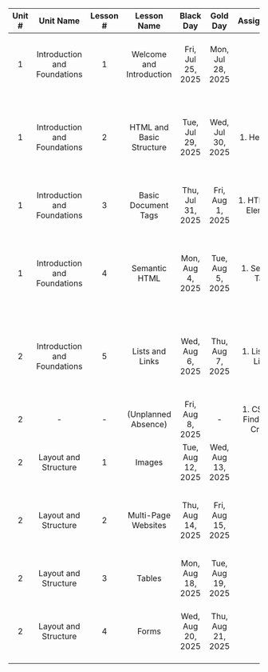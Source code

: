 | Unit # |          Unit Name           | Lesson # |       Lesson Name        |     Black Day     |     Gold Day      |          Assignments           |     Due Date      |                                          Topics                                           |
|:------:|:----------------------------:|:--------:|:------------------------:|:-----------------:|:-----------------:|:------------------------------:|:-----------------:|:-----------------------------------------------------------------------------------------:|
|   1    | Introduction and Foundations |    1     | Welcome and Introduction | Fri, Jul 25, 2025 | Mon, Jul 28, 2025 |               -                | Mon, Aug 4, 2025  |                1. What is Web Design and Development?<br>2. WebStorm Setup                |
|   1    | Introduction and Foundations |    2     | HTML and Basic Structure | Tue, Jul 29, 2025 | Wed, Jul 30, 2025 |          1. Hello Web          | Wed, Aug 6, 2025  |   1. Intro to HTML<br>2. Basic Structure (DOM)<br>3. Doctype, html, head, and body tags   |
|   1    | Introduction and Foundations |    3     |   Basic Document Tags    | Thu, Jul 31, 2025 | Fri, Aug 1, 2025  |     1. HTML Text Elements      | Fri, Aug 8, 2025  |                    1. HTML Text Elements (h1 - h6, p, strong, em, br)                     |
|   1    | Introduction and Foundations |    4     |      Semantic HTML       | Mon, Aug 4, 2025  | Tue, Aug 5, 2025  |        1. Semantic Tags        | Tue, Aug 12, 2025 | 0. Dual Credit Sign Up<br>1. Semantic HTML (header, footer, nav, main, section , article) |
|   2    | Introduction and Foundations |    5     |     Lists and Links      | Wed, Aug 6, 2025  | Thu, Aug 7, 2025  |       1. Lists and Links       | Thu, Aug 14, 2025 |    1. Lists (ul, ol, li)<br>2. Links(a, href)<br>3. Page Internal and External Links.     |
|   2    |              -               |    -     |   (Unplanned Absence)    | Fri, Aug 8, 2025  |         -         | 1. CS Word Find (Extra Credit) |         -         |                                             -                                             |
|   2    |     Layout and Structure     |    1     |          Images          | Tue, Aug 12, 2025 | Wed, Aug 13, 2025 |                                | Wed, Aug 20, 2025 |                         1. Images (img, al, title, width, height)                         |
|   2    |     Layout and Structure     |    2     |   Multi-Page Websites    | Thu, Aug 14, 2025 | Fri, Aug 15, 2025 |                                | Fri, Aug 22, 2025 |        1. Building Multi-Page Websites<br>2. Folder Structure<br>3. Relative Paths        |
|   2    |     Layout and Structure     |    3     |          Tables          | Mon, Aug 18, 2025 | Tue, Aug 19, 2025 |                                | Tue, Aug 26, 2025 |                   1. Tables (table, tr, td, th, colspan, rowspan, etc.)                   |
|   2    |     Layout and Structure     |    4     |          Forms           | Wed, Aug 20, 2025 | Thu, Aug 21, 2025 |                                | Thu, Aug 28, 2025 |               1. Forms (form, input, label, textarea, button, select, etc.)               |



